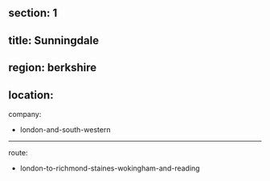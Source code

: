 section: 1
----
title: Sunningdale
----
region: berkshire
----
location: 
----
company:
- london-and-south-western
----
route:
- london-to-richmond-staines-wokingham-and-reading

